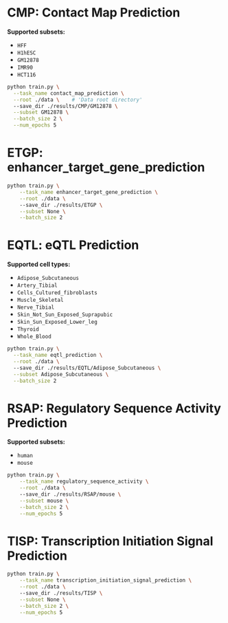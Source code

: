 

# CMP: Contact Map Prediction  
**Supported subsets:**  
- `HFF`  
- `H1hESC`  
- `GM12878`  
- `IMR90`  
- `HCT116`  

```bash
python train.py \
  --task_name contact_map_prediction \
  --root ./data \    # 'Data root directory'
  --save_dir ./results/CMP/GM12878 \
  --subset GM12878 \
  --batch_size 2 \
  --num_epochs 5
```

# ETGP: enhancer_target_gene_prediction
```bash
python train.py \
    --task_name enhancer_target_gene_prediction \
    --root ./data \ 
    --save_dir ./results/ETGP \
    --subset None \
    --batch_size 2
```

# EQTL: eQTL Prediction  
**Supported cell types:**  
- `Adipose_Subcutaneous`  
- `Artery_Tibial`  
- `Cells_Cultured_fibroblasts`  
- `Muscle_Skeletal`  
- `Nerve_Tibial`  
- `Skin_Not_Sun_Exposed_Suprapubic`  
- `Skin_Sun_Exposed_Lower_leg`  
- `Thyroid`  
- `Whole_Blood`  

```bash
python train.py \
  --task_name eqtl_prediction \
  --root ./data \ 
  --save_dir ./results/EQTL/Adipose_Subcutaneous \
  --subset Adipose_Subcutaneous \
  --batch_size 2
```

# RSAP: Regulatory Sequence Activity Prediction
**Supported subsets:**  
- `human`  
- `mouse`  
```bash
python train.py \
    --task_name regulatory_sequence_activity \
    --root ./data \ 
    --save_dir ./results/RSAP/mouse \
    --subset mouse \
    --batch_size 2 \
    --num_epochs 5
```

# TISP: Transcription Initiation Signal Prediction
```bash
python train.py \
    --task_name transcription_initiation_signal_prediction \
    --root ./data \ 
    --save_dir ./results/TISP \
    --subset None \
    --batch_size 2 \
    --num_epochs 5
```

